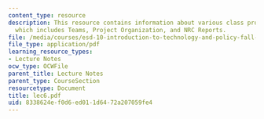 ```yaml
---
content_type: resource
description: This resource contains information about various class projects update
  which includes Teams, Project Organization, and NRC Reports.
file: /media/courses/esd-10-introduction-to-technology-and-policy-fall-2006/8338624ef0d6ed011d6472a207059fe4_lec6.pdf
file_type: application/pdf
learning_resource_types:
- Lecture Notes
ocw_type: OCWFile
parent_title: Lecture Notes
parent_type: CourseSection
resourcetype: Document
title: lec6.pdf
uid: 8338624e-f0d6-ed01-1d64-72a207059fe4
---
```

